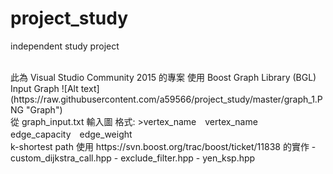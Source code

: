 # project_study
independent study project

<br>
此為 Visual Studio Community 2015 的專案  
使用 Boost Graph Library (BGL)  
<br>
Input  Graph  
![Alt text](https://raw.githubusercontent.com/a59566/project_study/master/graph_1.PNG "Graph")

<br>
從 graph_input.txt 輸入圖  
格式: 
>vertex_name　vertex_name　edge_capacity　edge_weight

<br>
k-shortest path 使用 https://svn.boost.org/trac/boost/ticket/11838 的實作  
- custom_dijkstra_call.hpp  
- exclude_filter.hpp  
- yen_ksp.hpp  
